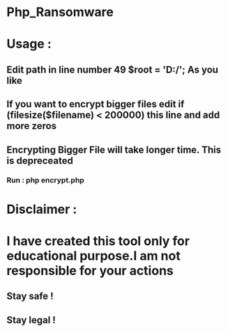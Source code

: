 # Php_Ransomware
# Usage :
## Edit path in line number  49 $root = 'D:\/'; As you like
## If you want to encrypt bigger files edit if (filesize($filename) < 200000) this line and add more zeros
## Encrypting  Bigger File will take longer time. This is depreceated 
### Run : php encrypt.php 
# Disclaimer :
# I have created this tool only for educational purpose.I am not responsible for your actions
## Stay safe !
## Stay legal !
